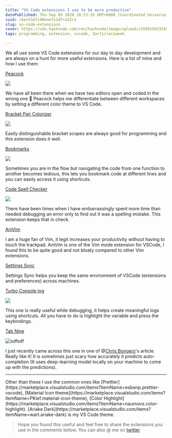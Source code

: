 ```yaml
---
title: "VS Code extensions I use to be more productive"
datePublished: Thu Sep 03 2020 18:23:35 GMT+0000 (Coordinated Universal Time)
cuid: cken51b7i00enefs1dfro22r2
slug: vs-code-extensions
cover: https://cdn.hashnode.com/res/hashnode/image/upload/v1599156332456/7WwIJcqD0.jpeg
tags: programming, extension, vscode, 2articles1week

---
```


We all use some VS Code extensions for our day to day development and are always on a hunt for more useful extensions. Here is a list of mine and how I use them:

[Peacock](https://www.peacockcode.dev/) 


![](https://cdn.hashnode.com/res/hashnode/image/upload/v1593585542633/58FKxSF2u.png)

We have all been there when we have two editors open and coded in the wrong one 🤦  Peacock helps me differentiate between different workspaces by setting a different color theme to VS Code.


[Bracket Pair Colorizer](https://marketplace.visualstudio.com/items?itemName=CoenraadS.bracket-pair-colorizer-2)

![](https://github.com/CoenraadS/Bracket-Pair-Colorizer-2/raw/master/images/activeScopeBorder.png)

Easily distinguishable bracket scopes are always good for programming and this extension does it well.

[Bookmarks](https://marketplace.visualstudio.com/items?itemName=alefragnani.Bookmarks)

![](https://github.com/alefragnani/vscode-bookmarks/raw/master/images/printscreen-select-lines.gif)

Sometimes you are in the flow but navigating the code from one function to another becomes tedious, this lets you bookmark code at different lines and you can easily access it using shortcuts.

[Code Spell Checker](https://marketplace.visualstudio.com/items?itemName=streetsidesoftware.code-spell-checker)

![](https://raw.githubusercontent.com/streetsidesoftware/vscode-spell-checker/master/packages/client/images/suggestions.gif)

There have been times when I have embarrassingly spent more time than needed debugging an error only to find out it was a spelling mistake. This extension keeps that in check.

[AmVim](https://marketplace.visualstudio.com/items?itemName=auiworks.amvim)

 I am a huge fan of Vim, it legit increases your productivity without having to touch the trackpad. AmVim is one of the Vim mode extension for VSCode, I found this to be quite good and not bloaty compared to other Vim extensions.

[Settings Sync](https://marketplace.visualstudio.com/items?itemName=Shan.code-settings-sync)

Settings Sync helps you keep the same environment of VSCode (extensions and preferences) across machines.

[Turbo Console log](https://marketplace.visualstudio.com/items?itemName=ChakrounAnas.turbo-console-log)

![](https://image.ibb.co/dysw7p/insert_log_message.gif)

This one is really useful while debugging, it helps create meaningful logs using shortcuts. All you have to do is highlight the variable and press the keybindings.

[Tab Nine](https://marketplace.visualstudio.com/items?itemName=TabNine.tabnine-vscode)

![sdfsdf](https://github.com/codota/tabnine-vscode/raw/master/./assets/tabnine.gif)

I just recently came across this one in one of @[Chris Bongers](@dailydevtips)'s article. Really like it! It is sometimes just scary how accurately it predicts auto-completion (It uses deep-learning model locally on your machine to come up with the predictions).


<hr/>
Other than these I use the common ones like [Prettier](https://marketplace.visualstudio.com/items?itemName=esbenp.prettier-vscode), [Material Icon theme](https://marketplace.visualstudio.com/items?itemName=PKief.material-icon-theme), [Color Highlight](https://marketplace.visualstudio.com/items?itemName=naumovs.color-highlight). [Ariake Dark](https://marketplace.visualstudio.com/items?itemName=wart.ariake-dark) is my VS Code theme.


> Hope you found this useful and feel free to share the extensions you use in the comments below. You can also @ me on [twitter](https://twitter.com/vamsirao7)







